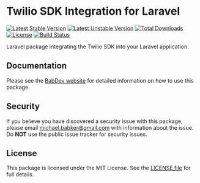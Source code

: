 # Twilio SDK Integration for Laravel
 
[![Latest Stable Version](https://poser.pugx.org/babdev/laravel-twilio/v/stable)](https://packagist.org/packages/babdev/laravel-twilio) [![Latest Unstable Version](https://poser.pugx.org/babdev/laravel-twilio/v/unstable)](https://packagist.org/packages/babdev/laravel-twilio) [![Total Downloads](https://poser.pugx.org/babdev/laravel-twilio/downloads)](https://packagist.org/packages/babdev/laravel-twilio) [![License](https://poser.pugx.org/babdev/laravel-twilio/license)](https://packagist.org/packages/babdev/laravel-twilio) [![Build Status](https://travis-ci.com/BabDev/laravel-twilio.svg?branch=master)](https://travis-ci.com/BabDev/laravel-twilio)

Laravel package integrating the Twilio SDK into your Laravel application.

## Documentation

Please see the [BabDev website](https://www.babdev.com/open-source/packages/laravel-twilio/docs/1.x) for detailed information on how to use this package.

## Security

If you believe you have discovered a security issue with this package, please email michael.babker@gmail.com with information about the issue.  Do **NOT** use the public issue tracker for security issues.

## License

This package is licensed under the MIT License. See the [LICENSE file](/LICENSE) for full details.

